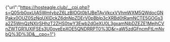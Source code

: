{"url":"https://hosteagle.club/__cpi.php?s=Q05rb0oxUjA5WmtybzZ6LzBIOGt0b1JBeTAyVkcxVVhmWXM5QWdocGNPakx0OUZ0SzNqUXlDckZ6dnNpZDErV0pBblp3cXRBd0tRamNCTE5GOGs3a2Z5WmQzNXlrSHhzT2ZHS0twY3Ewb2dGeXU0L3gxamNjbDZEZE1MejhCVnZWTGR1UXlFSEs3U0oveEpXOE5QNDRRPT0%3D&r=aW5zdGFncmFtLmNvbQ%3D%3D&__cpo=1"}
